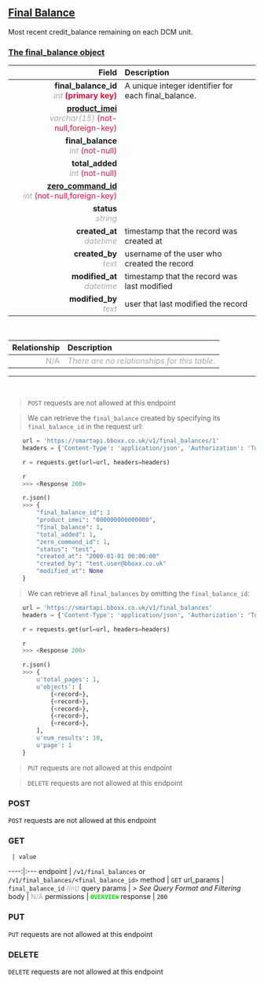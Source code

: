 ## <u>Final Balance</u>
Most recent credit_balance remaining on each DCM unit.


### <u>The final_balance object</u>

Field | Description
------:|:------------
__final_balance_id__ <br><font color="DarkGray">_int_</font> <font color="Crimson">__(primary key)__</font> | A unique integer identifier for each final_balance.
__<a href="/#product">product_imei</a>__ <br><font color="DarkGray">_varchar(15)_</font> <font color="Crimson">(not-null,foreign-key)</font> | 
__final_balance__ <br><font color="DarkGray">_int_</font> <font color="Crimson">(not-null)</font> | 
__total_added__ <br><font color="DarkGray">_int_</font> <font color="Crimson">(not-null)</font> | 
__<a href="/#zero-command">zero_command_id</a>__ <br><font color="DarkGray">_int_</font> <font color="Crimson">(not-null,foreign-key)</font> | 
__status__ <br><font color="DarkGray">_string_</font> <font color="Crimson"></font> | 
__created_at__  <br><font color="DarkGray">_datetime_</font> | timestamp that the record was created at
__created_by__  <br><font color="DarkGray">_text_</font>| username of the user who created the record
__modified_at__ <br><font color="DarkGray">_datetime_</font>| timestamp that the record was last modified
__modified_by__ <br><font color="DarkGray">_text_</font>| user that last modified the record

<br>

Relationship | Description
-------------:|:------------
<font color="DarkGray">N/A</font> | <font color="DarkGray">_There are no relationships for this table._</font>

<hr>
<br>

> `POST` requests are not allowed at this endpoint

> We can retrieve the `final_balance` created by specifying its `final_balance_id` in the request url:

```python
    url = 'https://smartapi.bboxx.co.uk/v1/final_balances/1'
    headers = {'Content-Type': 'application/json', 'Authorization': 'Token token=A_VALID_TOKEN'}

    r = requests.get(url=url, headers=headers)

    r
    >>> <Response 200>

    r.json()
    >>> {
		"final_balance_id": 1
		"product_imei": "000000000000000",
		"final_balance": 1,
		"total_added": 1,
		"zero_command_id": 1,
		"status": "test",
		"created_at": "2000-01-01 00:00:00"
		"created_by": "test.user@bboxx.co.uk"
		"modified_at": None
	}
```

> We can retrieve all `final_balances` by omitting the `final_balance_id`:

```python
    url = 'https://smartapi.bboxx.co.uk/v1/final_balances'
    headers = {'Content-Type': 'application/json', 'Authorization': 'Token token=A_VALID_TOKEN'}

    r = requests.get(url=url, headers=headers)

    r
    >>> <Response 200>

    r.json()
    >>> {
        u'total_pages': 1,
        u'objects': [
            {<record>},
            {<record>},
            {<record>},
            {<record>},
            {<record>},
        ],
        u'num_results': 10,
        u'page': 1
    }
```

> `PUT` requests are not allowed at this endpoint

> `DELETE` requests are not allowed at this endpoint



### POST
`POST` requests are not allowed at this endpoint

### GET
     | value
 ----:|:---
endpoint | `/v1/final_balances` or `/v1/final_balances/<final_balance_id>`
method | `GET`
url_params | `final_balance_id` <font color="DarkGray">_(int)_</font>
query params | *> See Query Format and Filtering*
body | <font color="DarkGray">N/A</font>
permissions | <font color="Jade">__`OVERVIEW`__</font>
response | `200`

### PUT
`PUT` requests are not allowed at this endpoint

### DELETE
`DELETE` requests are not allowed at this endpoint



    